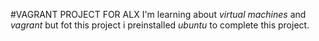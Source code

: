 #VAGRANT PROJECT FOR ALX
I'm learning about *virtual machines* and *vagrant* but fot this project i preinstalled *ubuntu* to complete this project.
 
